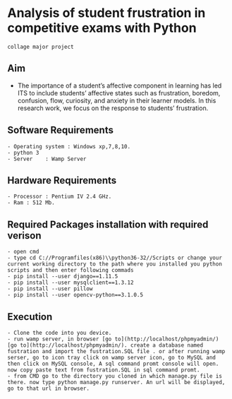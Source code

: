 # Analysis of student frustration in competitive exams with Python
    collage major project

## Aim
 - The importance of a student’s affective component in learning has led ITS to include students’ affective states such as frustration, boredom, confusion, flow, curiosity, and anxiety in their learner models. In this research work, we focus on the response to students’ frustration.

## Software Requirements
    - Operating system : Windows xp,7,8,10.
    - python 3
    - Server    : Wamp Server

## Hardware Requirements
    - Processor : Pentium IV 2.4 GHz.
    - Ram : 512 Mb.

## Required Packages installation with required verison
    - open cmd
    - type cd C://Programfiles(x86)\\python36-32//Scripts or change your current working directory to the path where you installed you python scripts and then enter following commads
    - pip install --user django==1.11.5
    - pip install --user mysqlclient==1.3.12
    - pip install --user pillow
    - pip install --user opencv-python==3.1.0.5
    
## Execution
    - Clone the code into you device.
    - run wamp server, in browser [go to](http://localhost/phpmyadmin/) [go to](http://localhost/phpmyadmin/). create a database named fustration and import the fustration.SQL file . or after running wamp serser, go to icon tray click on wamp server icon, go to MySQL and then click on MySQL console, A sql command promt console will open. now copy paste text from fustration.SQL in sql command promt.
    - from CMD go to the directory you cloned in which manage.py file is there. now type python manage.py runserver. An url will be displayed, go to that url in browser.
    
